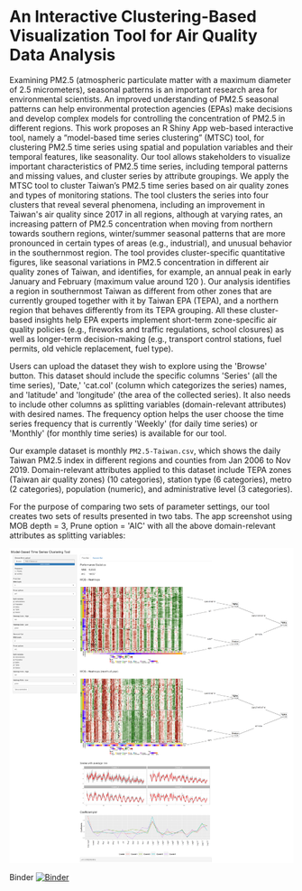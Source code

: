 # An Interactive Clustering-Based Visualization Tool for Air Quality Data Analysis


Examining PM2.5 (atmospheric particulate matter with a maximum diameter of 2.5 micrometers), seasonal patterns is an important research area for environmental scientists. An improved understanding of PM2.5 seasonal patterns can help environmental protection agencies (EPAs) make decisions and develop complex models for controlling the concentration of PM2.5 in different regions. This work proposes an R Shiny App web-based interactive tool, namely a “model-based time series clustering” (MTSC) tool, for clustering PM2.5 time series using spatial and population variables and their temporal features, like seasonality. Our tool allows stakeholders to visualize important characteristics of PM2.5 time series, including temporal patterns and missing values, and cluster series by attribute groupings. We apply the MTSC tool to cluster Taiwan’s PM2.5 time series based on air quality zones and types of monitoring stations. The tool clusters the series into four clusters that reveal several phenomena, including an improvement in Taiwan's air quality since 2017 in all regions, although at varying rates, an increasing pattern of PM2.5 concentration when moving from northern towards southern regions, winter/summer seasonal patterns that are more pronounced in certain types of areas (e.g., industrial), and unusual behavior in the southernmost region. The tool provides cluster-specific quantitative figures, like seasonal variations in PM2.5 concentration in different air quality zones of Taiwan, and identifies, for example, an annual peak in early January and February (maximum value around 120  ). Our analysis identifies a region in southernmost Taiwan as different from other zones that are currently grouped together with it by Taiwan EPA (TEPA), and a northern region that behaves differently from its TEPA grouping. All these cluster-based insights help EPA experts implement short-term zone-specific air quality policies (e.g., fireworks and traffic regulations, school closures) as well as longer-term decision-making (e.g., transport control stations, fuel permits, old vehicle replacement, fuel type).


Users can upload the dataset they wish to explore using the 'Browse' button. This dataset should include the specific columns 'Series' (all the time series), 
'Date,' 'cat.col' (column which categorizes the series) names, and 'latitude' and 'longitude' (the area of the collected series). 
It also needs to include other columns as splitting variables (domain-relevant attributes) 
with desired names. 
The frequency option helps the user choose the time series frequency that is currently 'Weekly' (for daily time series) or 'Monthly' 
(for monthly time series) is available for our tool.  

Our example dataset is monthly ```PM2.5-Taiwan.csv```, which shows the daily Taiwan PM2.5 index in different regions and counties from Jan 2006 to Nov 2019. 
Domain-relevant attributes applied to this dataset include TEPA zones (Taiwan air quality zones) (10 categories), station type (6 categories), metro (2 categories), population (numeric), and  administrative level (3 categories). 

For the purpose of comparing two sets of parameter settings, our tool creates two sets of results presented in two tabs.
The app screenshot using MOB depth = 3, Prune option = 'AIC' with all the above domain-relevant attributes as splitting variables:

![alt text](<https://github.com/mahsaashouri/model-based-time-series-clustering-tool/blob/main/screenshot.png>)



Binder 
[![Binder](https://mybinder.org/badge_logo.svg)](https://mybinder.org/v2/gh/mahsaashouri/model-based-time-series-clustering-tool/main?urlpath=shiny)
